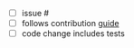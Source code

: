 <!-- enter the gh issue after hash -->

- [ ] issue #
- [ ] follows contribution [guide](https://github.com/keep-starknet-strange/raito/blob/main/CONTRIBUTING.md)
- [ ] code change includes tests

<!-- PR description below -->
